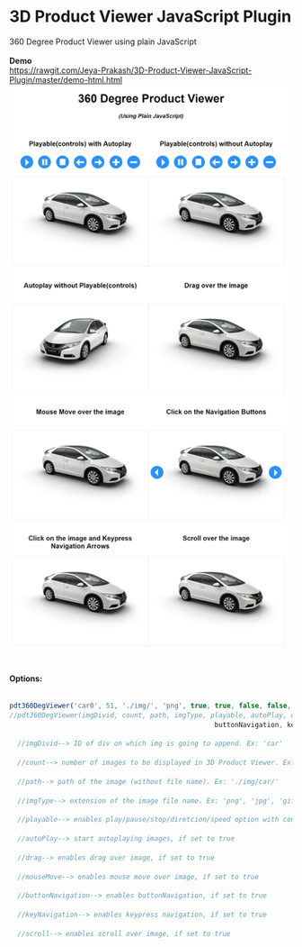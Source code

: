 # 3D Product Viewer JavaScript Plugin
360 Degree Product Viewer using plain JavaScript
<br><br>
<strong>Demo</strong>
<br>
https://rawgit.com/Jeya-Prakash/3D-Product-Viewer-JavaScript-Plugin/master/demo-html.html
<br>
![alt text](/sample-pic.png)
<br><br>

  <strong>Options:</strong>
<br>
```js

pdt360DegViewer('car0', 51, './img/', 'png', true, true, false, false, false, false, false);    
//pdt360DegViewer(imgDivid, count, path, imgType, playable, autoPlay, drag, mouseMove, 
                                                   buttonNavigation, keyNavigation, scroll);

  //imgDivid--> ID of div on which img is going to append. Ex: 'car'
  
  //count--> number of images to be displayed in 3D Product Viewer. Ex: 18
  
  //path--> path of the image (without file name). Ex: './img/car/'
  
  //imgType--> extension of the image file name. Ex: 'png', 'jpg', 'gif'
  
  //playable--> enables play/pause/stop/diretcion/speed option with control buttons
  
  //autoPlay--> start autoplaying images, if set to true
  
  //drag--> enables drag over image, if set to true
  
  //mouseMove--> enables mouse move over image, if set to true
  
  //buttonNavigation--> enables buttonNavigation, if set to true
  
  //keyNavigation--> enables keypress navigation, if set to true
  
  //scroll--> enables scroll over image, if set to true
```
